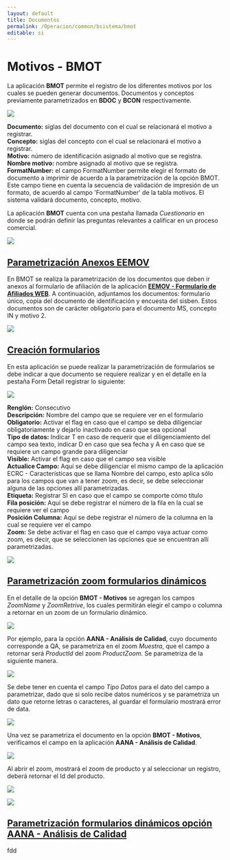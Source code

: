```yaml
---
layout: default
title: Documentos
permalink: /Operacion/common/bsistema/bmot
editable: si
---
```


# Motivos - BMOT

La aplicación **BMOT** permite el registro de los diferentes motivos por los cuales se pueden generar documentos. Documentos y conceptos previamente parametrizados en **BDOC** y **BCON** respectivamente.  

![](bmot1.png)

**Documento:** siglas del documento con el cual se relacionará el motivo a registrar.  
**Concepto:** siglas del concepto con el cual se relacionará el motivo a registrar.  
**Motivo:** número de identificación asignado al motivo que se registra.  
**Nombre motivo:** nombre asignado al motivo que se registra.  
**FormatNumber:** el campo FormatNumber permite elegir el formato de documento a imprimir de acuerdo a la parametrización de la opción BMOT. Este campo tiene en cuenta la secuencia de validación de impresión de un formato, de acuerdo al campo 'FormatNumber' de la tabla motivos. El sistema validará documento, concepto, motivo.  

La aplicación **BMOT** cuenta con una pestaña llamada _Cuestionario_ en donde se podrán definir las preguntas relevantes a calificar en un proceso comercial.  

![](bmot3.png)


## [Parametrización Anexos EEMOV](http://docs.oasiscom.com/Operacion/common/bsistema/bmot#parametrización-anexos-eemov)

En BMOT se realiza la parametrización de los documentos que deben ir anexos al formulario de afiliación de la aplicación [**EEMOV - Formulario de Afiliados WEB**](http://docs.oasiscom.com/Operacion/crm/portal/cliente/eemov). A continuación, adjuntamos los documentos: formulario único, copia del documento de identificación y encuesta del sisben. Estos documentos son de carácter obligatorio para el documento MS, concepto IN y motivo 2.

![](bmot2.png)


## [Creación formularios](http://docs.oasiscom.com/Operacion/common/bsistema/bmot#creación-formularios)

En esta aplicación se puede realizar la parametrización de formularios se debe indicar a que documento se requiere realizar y en el detalle en la pestaña Form Detail registrar lo siguiente:

![](formulariosbmot.png)

**Renglón:** Consecutivo  
**Descripción:** Nombre del campo que se requiere ver en el formulario  
**Obligatorio:** Activar el flag en caso que el campo se deba diligenciar obligatoriamente y dejarlo inactivado en caso que sea opcional  
**Tipo de datos:** Indicar T en caso de requerir que el diligenciamiento del campo sea texto, indicar D en caso que sea fecha y A en caso que se requiere un campo grande para diligenciar  
**Visible:** Activar el flag en caso que el campo sea visible  
**Actualice Campo:** Aquí se debe diligenciar el mismo campo de la aplicación ECRC - Características que se llama Nombre del campo, esto aplica sólo para los campos que van a tener zoom, es decir, se debe seleccionar alguna de las opciones allí parametrizadas.   
**Etiqueta:** Registrar SI en caso que el campo se comporte cómo título  
**Fila posición:** Aquí se debe registrar el número de la fila en la cual se requiere ver el campo  
**Posición Columna:** Aquí se debe registrar el número de la columna en la cual se requiere ver el campo  
**Zoom:** Se debe activar el flag en caso que el campo vaya actuar como zoom, es decir, que se seleccionen las opciones que se encuentran allí parametrizadas.  

![](ejemploflormulario.png)

## [Parametrización zoom formularios dinámicos](http://docs.oasiscom.com/Operacion/common/bsistema/bmot#parametrización-zoom-formularios-dinámicos)

En el detalle de la opción **BMOT - Motivos** se agregan los campos _ZoomName_ y _ZoomRetrive_, los cuales permitirán elegir el campo o columna a retornar en un zoom de un formulario dinámico.  

![](bmot4.png)

Por ejemplo, para la opción **AANA - Análisis de Calidad**, cuyo documento corresponde a QA, se parametriza en el zoom _Muestra_, que el campo a retornar será _ProductId_ del zoom _ProductZoom_. Se parametriza de la siguiente manera.  

![](bmot5.png)

Se debe tener en cuenta el campo _Tipo Datos_ para el dato del campo a parametrizar, dado que si solo recibe datos numéricos y se parametriza un dato que retorne letras o caracteres, al guardar el formulario mostrará error de data.  

![](bmot6.png)

Una vez se parametriza el documento en la opción **BMOT - Motivos**, verificamos el campo en la aplicación **AANA - Análisis de Calidad**.  

![](bmot7.png)

Al abrir el zoom, mostrará el zoom de producto y al seleccionar un registro, deberá retornar el Id del producto.  

![](bmot8.png)

![](bmot9.png)

## [Parametrización formularios dinámicos opción AANA - Análisis de Calidad](http://docs.oasiscom.com/Operacion/common/bsistema/bmot#parametrización-formularios-dinámicos-opción-aana---análisis-de-calidad)

fdd



